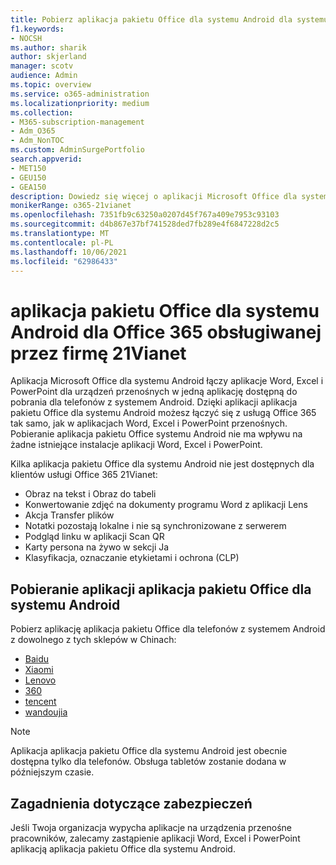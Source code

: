```yaml
---
title: Pobierz aplikacja pakietu Office dla systemu Android dla systemu Office 365 obsługiwanego przez firmę 21Vianet
f1.keywords:
- NOCSH
ms.author: sharik
author: skjerland
manager: scotv
audience: Admin
ms.topic: overview
ms.service: o365-administration
ms.localizationpriority: medium
ms.collection:
- M365-subscription-management
- Adm_O365
- Adm_NonTOC
ms.custom: AdminSurgePortfolio
search.appverid:
- MET150
- GEU150
- GEA150
description: Dowiedz się więcej o aplikacji Microsoft Office dla systemu Android dla Office 365 obsługiwanej przez firmę 21Vianet i jak pobrać ją dla klientów w Chinach.
monikerRange: o365-21vianet
ms.openlocfilehash: 7351fb9c63250a0207d45f767a409e7953c93103
ms.sourcegitcommit: d4b867e37bf741528ded7fb289e4f6847228d2c5
ms.translationtype: MT
ms.contentlocale: pl-PL
ms.lasthandoff: 10/06/2021
ms.locfileid: "62986433"
---
```

# <a name="office-app-for-android-for-office-365-operated-by-21vianet"></a>aplikacja pakietu Office dla systemu Android dla Office 365 obsługiwanej przez firmę 21Vianet

Aplikacja Microsoft Office dla systemu Android łączy aplikacje Word, Excel i PowerPoint dla urządzeń przenośnych w jedną aplikację dostępną do pobrania dla telefonów z systemem Android. Dzięki aplikacji aplikacja pakietu Office dla systemu Android możesz łączyć się z usługą Office 365 tak samo, jak w aplikacjach Word, Excel i PowerPoint przenośnych. Pobieranie aplikacja pakietu Office systemu Android nie ma wpływu na żadne istniejące instalacje aplikacji Word, Excel i PowerPoint.

Kilka aplikacja pakietu Office dla systemu Android nie jest dostępnych dla klientów usługi Office 365 21Vianet:

- Obraz na tekst i Obraz do tabeli 
- Konwertowanie zdjęć na dokumenty programu Word z aplikacji Lens 
- Akcja Transfer plików 
- Notatki pozostają lokalne i nie są synchronizowane z serwerem
- Podgląd linku w aplikacji Scan QR
- Karty persona na żywo w sekcji Ja
- Klasyfikacja, oznaczanie etykietami i ochrona (CLP)


## <a name="download-the-office-app-for-android"></a>Pobieranie aplikacji aplikacja pakietu Office dla systemu Android

Pobierz aplikację aplikacja pakietu Office dla telefonów z systemem Android z dowolnego z tych sklepów w Chinach:
- [Baidu](https://shouji.baidu.com/software/26842919.html)
- [Xiaomi](http://app.mi.com/details?id=com.microsoft.office.officehub&ref=search)
- [Lenovo](https://www.lenovomm.com/appdetail/com.microsoft.office.officehub/43003745)
- [360](http://zhushou.360.cn/detail/index/soft_id/708682?recrefer=SE_D_office%20mobile)
- [tencent](https://sj.qq.com/myapp/detail.htm?apkName=com.microsoft.office.officehub)
- [wandoujia](https://www.wandoujia.com/apps/1502895)

> [!NOTE]
> Aplikacja aplikacja pakietu Office dla systemu Android jest obecnie dostępna tylko dla telefonów. Obsługa tabletów zostanie dodana w późniejszym czasie. 


## <a name="security-considerations"></a>Zagadnienia dotyczące zabezpieczeń

Jeśli Twoja organizacja wypycha aplikacje na urządzenia przenośne pracowników, zalecamy zastąpienie aplikacji Word, Excel i PowerPoint aplikacją aplikacja pakietu Office dla systemu Android.  


